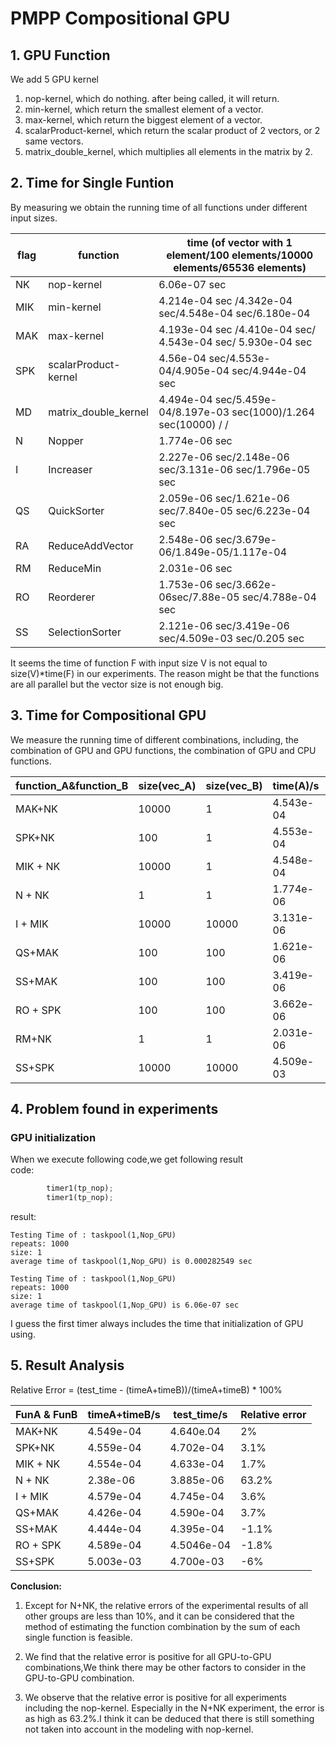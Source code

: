 # PMPP Compositional GPU

## 1. GPU Function
We add 5 GPU kernel
1. nop-kernel, which do nothing. after being called, it will return.
2. min-kernel, which return the smallest element of a vector.
3. max-kernel, which return the biggest element of a vector.
4. scalarProduct-kernel, which return the scalar product of 2 vectors, or 2 same vectors.
5. matrix_double_kernel, which multiplies all elements in the matrix by 2.

## 2. Time for Single Funtion

By measuring we obtain the running time of all functions under different input sizes.

|flag|function|time (of vector with 1 element/100 elements/10000 elements/65536 elements)|
|---|---|---|
|NK|nop-kernel | 6.06e-07 sec|
|MIK|min-kernel| 4.214e-04 sec /4.342e-04 sec/4.548e-04 sec/6.180e-04|
|MAK|max-kernel| 4.193e-04 sec /4.410e-04 sec/ 4.543e-04 sec/ 5.930e-04 sec|
|SPK|scalarProduct-kernel| 4.56e-04 sec/4.553e-04/4.905e-04 sec/4.944e-04 sec|
|MD|matrix_double_kernel |4.494e-04 sec/5.459e-04/8.197e-03 sec(1000)/1.264 sec(10000) / /|
|N|Nopper |1.774e-06 sec|
|I|Increaser|2.227e-06 sec/2.148e-06 sec/3.131e-06 sec/1.796e-05 sec|
|QS|QuickSorter|2.059e-06 sec/1.621e-06 sec/7.840e-05 sec/6.223e-04 sec|
|RA|ReduceAddVector|2.548e-06 sec/3.679e-06/1.849e-05/1.117e-04|
|RM|ReduceMin|2.031e-06 sec|
|RO|Reorderer|1.753e-06 sec/3.662e-06sec/7.88e-05 sec/4.788e-04 sec|
|SS|SelectionSorter|2.121e-06 sec/3.419e-06 sec/4.509e-03 sec/0.205 sec|

It seems the time of function F with input size V is not equal to size(V)*time(F) in our experiments.
The reason might be that the functions are all parallel but the vector size is not enough big.

## 3. Time for Compositional GPU
We measure the running time of different combinations, including, the combination of GPU and GPU functions, the combination of GPU and CPU functions.

|function_A&function_B|size(vec_A)|size(vec_B)|time(A)/s|time(B)/s|time/s|
|---|---|---|---|---|---|
|MAK+NK|10000|1|4.543e-04|6.06e-07 |4.640e-04|
|SPK+NK|100|1|4.553e-04|6.06e-07|4.702e-04|
|MIK + NK|10000|1|4.548e-04 |6.06e-07|4.633e-04|
|N + NK|1|1|1.774e-06|6.06e-07|3.885e-06|
|I + MIK|10000|10000|3.131e-06|4.548e-04 sec|4.745e-04|
|QS+MAK|100|100|1.621e-06|4.410e-04|4.590e-04|
|SS+MAK|100|100|3.419e-06|4.410e-04|4.395e-04|
|RO + SPK|100|100|3.662e-06|4.553e-04|4.5046e-04|
|RM+NK|1|1|2.031e-06|6.06e-07|9.392e-06|
|SS+SPK|10000|10000|4.509e-03|4.944e-04|4.700e-03|






## 4. Problem found in experiments
### GPU initialization

When we execute following code,we get following result\
code:
```python
        timer1(tp_nop);
        timer1(tp_nop);
```
result:
```
Testing Time of : taskpool(1,Nop_GPU)
repeats: 1000
size: 1
average time of taskpool(1,Nop_GPU) is 0.000282549 sec

Testing Time of : taskpool(1,Nop_GPU)
repeats: 1000
size: 1
average time of taskpool(1,Nop_GPU) is 6.06e-07 sec
```

I guess the first timer always includes the time that initialization of GPU using.

## 5. Result Analysis
Relative Error = (test_time - (timeA+timeB))/(timeA+timeB) * 100%

|FunA & FunB|timeA+timeB/s|test_time/s|Relative error|
|---|---|---|---|
|MAK+NK|4.549e-04|4.640e.04|2%|
|SPK+NK|4.559e-04|4.702e-04|3.1%|
|MIK + NK|4.554e-04|4.633e-04|1.7%|
|N + NK|2.38e-06|3.885e-06|63.2%|
|I + MIK|4.579e-04|4.745e-04|3.6%|
|QS+MAK|4.426e-04|4.590e-04|3.7%|
|SS+MAK|4.444e-04|4.395e-04|-1.1%|
|RO + SPK|4.589e-04|4.5046e-04|-1.8%|
|SS+SPK|5.003e-03|4.700e-03|-6%|

**Conclusion:**
1. Except for N+NK, the relative errors of the experimental results of all other groups are less than 10%, and it can be considered that the method of estimating the function combination by the sum of each single function is feasible.

2. We find that the relative error is positive for all GPU-to-GPU combinations,We think there may be other factors to consider in the GPU-to-GPU combination.

3. We observe that the relative error is positive for all experiments including the nop-kernel. Especially in the N+NK experiment, the error is as high as 63.2%.I think it can be deduced that there is still something not taken into account in the modeling with nop-kernel.

